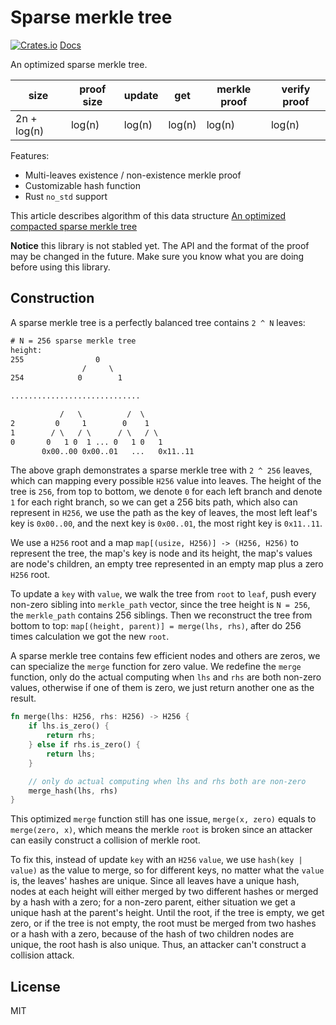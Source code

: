 # Sparse merkle tree

[![Crates.io](https://img.shields.io/crates/v/sparse-merkle-tree.svg)](https://crates.io/crates/sparse-merkle-tree)
[Docs](https://docs.rs/sparse-merkle-tree)

An optimized sparse merkle tree.

| size | proof size | update | get | merkle proof | verify proof |
| --- | --- | --- | --- | --- | --- |
| 2n + log(n) | log(n) | log(n) | log(n) | log(n) | log(n) |

Features:

* Multi-leaves existence / non-existence merkle proof
* Customizable hash function
* Rust `no_std` support

This article describes algorithm of this data structure [An optimized compacted sparse merkle tree](https://justjjy.com/An-optimized-compact-sparse-merkle-tree)

**Notice** this library is not stabled yet. The API and the format of the proof may be changed in the future. Make sure you know what you are doing before using this library.

## Construction

A sparse merkle tree is a perfectly balanced tree contains `2 ^ N` leaves:

``` txt
# N = 256 sparse merkle tree
height:
255                0
                /     \
254            0        1

.............................

           /   \          /  \
2         0     1        0    1
1        / \   / \      / \   / \
0       0   1 0  1 ... 0   1 0   1 
       0x00..00 0x00..01   ...   0x11..11
```

The above graph demonstrates a sparse merkle tree with `2 ^ 256` leaves, which can mapping every possible `H256` value into leaves. The height of the tree is `256`, from top to bottom, we denote `0` for each left branch and denote `1` for each right branch, so we can get a 256 bits path, which also can represent in `H256`, we use the path as the key of leaves, the most left leaf's key is `0x00..00`, and the next key is `0x00..01`, the most right key is `0x11..11`.

We use a `H256` root and a map `map[(usize, H256)] -> (H256, H256)` to represent the tree, the map's key is node and its height, the map's values are node's children, an empty tree represented in an empty map plus a zero `H256` root.

To update a `key` with `value`, we walk the tree from `root` to `leaf`, push every non-zero sibling into `merkle_path` vector, since the tree height is `N = 256`, the `merkle_path` contains 256 siblings. Then we reconstruct the tree from bottom to top: `map[(height, parent)] = merge(lhs, rhs)`, after do 256 times calculation we got the new `root`.

A sparse merkle tree contains few efficient nodes and others are zeros, we can specialize the `merge` function for zero value. We redefine the `merge` function, only do the actual computing when `lhs` and `rhs` are both non-zero values, otherwise if one of them is zero, we just return another one as the result.

``` rust
fn merge(lhs: H256, rhs: H256) -> H256 {
    if lhs.is_zero() {
        return rhs;
    } else if rhs.is_zero() {
        return lhs;
    }

    // only do actual computing when lhs and rhs both are non-zero
    merge_hash(lhs, rhs)
}
```

This optimized `merge` function still has one issue, `merge(x, zero)` equals to `merge(zero, x)`, which means the merkle `root` is broken since an attacker can easily construct a collision of merkle root.

To fix this, instead of update `key` with an `H256` `value`, we use `hash(key | value)` as the value to merge, so for different keys, no matter what the `value` is, the leaves' hashes are unique. Since all leaves have a unique hash, nodes at each height will either merged by two different hashes or merged by a hash with a zero; for a non-zero parent, either situation we get a unique hash at the parent's height. Until the root, if the tree is empty, we get zero, or if the tree is not empty, the root must be merged from two hashes or a hash with a zero, because of the hash of two children nodes are unique, the root hash is also unique. Thus, an attacker can't construct a collision attack.

## License

MIT
